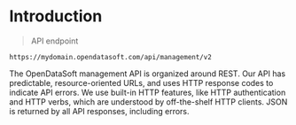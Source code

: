 # Introduction

> API endpoint

```text
https://mydomain.opendatasoft.com/api/management/v2
```

The OpenDataSoft management API is organized around REST. Our API has predictable, resource-oriented URLs, and uses
HTTP response codes to indicate API errors. We use built-in HTTP features, like HTTP authentication and HTTP verbs,
which are understood by off-the-shelf HTTP clients. JSON is returned by all API responses, including errors.
